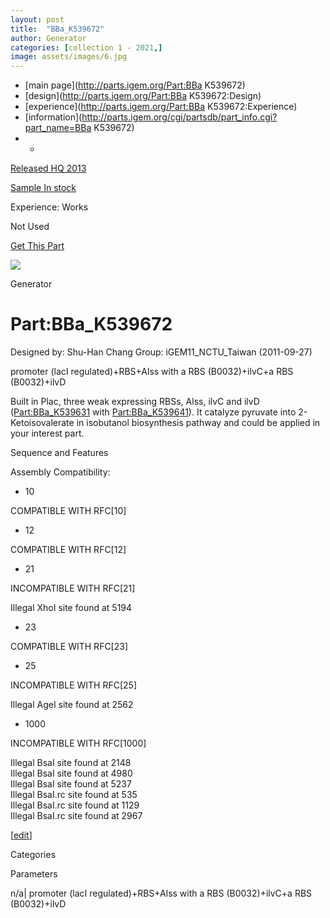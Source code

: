```yaml
---
layout: post
title:  "BBa_K539672"
author: Generator
categories: [collection 1 - 2021,] 
image: assets/images/6.jpg
---
```



  * [main page](http://parts.igem.org/Part:BBa K539672)
  * [design](http://parts.igem.org/Part:BBa K539672:Design)
  * [experience](http://parts.igem.org/Part:BBa K539672:Experience)
  * [information](http://parts.igem.org/cgi/partsdb/part_info.cgi?part_name=BBa K539672)
  *   * 

[Released HQ 2013](http://parts.igem.org/Help:Part_Status_Box)

[Sample In stock](http://parts.igem.org/Help:Part_Status_Box)

Experience: Works

Not Used

[ Get This Part](http://parts.igem.org/partsdb/get_part.cgi?part=BBa_K539672)

![](http://parts.igem.org/images/partbypart/icon_generator.png)

Generator

# Part:BBa_K539672

Designed by: Shu-Han Chang   Group: iGEM11_NCTU_Taiwan   (2011-09-27)

promoter (lacI regulated)+RBS+Alss with a RBS (B0032)+ilvC+a RBS (B0032)+ilvD

Built in Plac, three weak expressing RBSs, Alss, ilvC and ilvD
([Part:BBa_K539631](/Part:BBa_K539631 "Part:BBa K539631") with
[Part:BBa_K539641](/Part:BBa_K539641 "Part:BBa K539641")). It catalyze
pyruvate into 2-Ketoisovalerate in isobutanol biosynthesis pathway and could
be applied in your interest part.

  
Sequence and Features

  

Assembly Compatibility:

  * 10

COMPATIBLE WITH RFC[10]

  * 12

COMPATIBLE WITH RFC[12]

  * 21

INCOMPATIBLE WITH RFC[21]

Illegal XhoI site found at 5194  

  * 23

COMPATIBLE WITH RFC[23]

  * 25

INCOMPATIBLE WITH RFC[25]

Illegal AgeI site found at 2562  

  * 1000

INCOMPATIBLE WITH RFC[1000]

Illegal BsaI site found at 2148  
Illegal BsaI site found at 4980  
Illegal BsaI site found at 5237  
Illegal BsaI.rc site found at 535  
Illegal BsaI.rc site found at 1129  
Illegal BsaI.rc site found at 2967  

  

[[edit](http://parts.igem.org/partsdb/part_info.cgi?part_name=BBa_K539672)]

Categories

Parameters

n/a| promoter (lacI regulated)+RBS+Alss with a RBS (B0032)+ilvC+a RBS
(B0032)+ilvD

